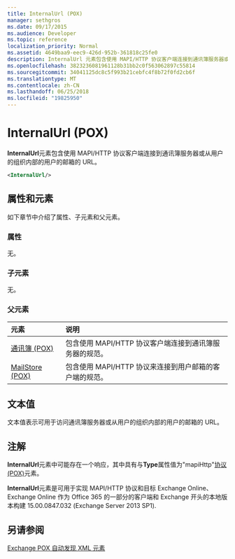 ```yaml
---
title: InternalUrl (POX)
manager: sethgros
ms.date: 09/17/2015
ms.audience: Developer
ms.topic: reference
localization_priority: Normal
ms.assetid: 4649baa9-eec9-426d-952b-361818c25fe0
description: InternalUrl 元素包含使用 MAPI/HTTP 协议客户端连接到通讯簿服务器或从用户的组织内部的用户的邮箱的 URL。
ms.openlocfilehash: 3823236081961128b31bb2c0f563062897c55814
ms.sourcegitcommit: 34041125dc8c5f993b21cebfc4f8b72f0fd2cb6f
ms.translationtype: MT
ms.contentlocale: zh-CN
ms.lasthandoff: 06/25/2018
ms.locfileid: "19825950"
---
```

# <a name="internalurl-pox"></a>InternalUrl (POX)

**InternalUrl**元素包含使用 MAPI/HTTP 协议客户端连接到通讯簿服务器或从用户的组织内部的用户的邮箱的 URL。 
  
```XML
<InternalUrl/>
```

## <a name="attributes-and-elements"></a>属性和元素

如下章节中介绍了属性、子元素和父元素。
  
### <a name="attributes"></a>属性

无。
  
### <a name="child-elements"></a>子元素

无。
  
### <a name="parent-elements"></a>父元素

|**元素**|**说明**|
|:-----|:-----|
|[通讯簿 (POX)](addressbook-pox.md) <br/> |包含使用 MAPI/HTTP 协议客户端连接到通讯簿服务器的规范。  <br/> |
|[MailStore (POX)](mailstore-pox.md) <br/> |包含使用 MAPI/HTTP 协议来连接到用户邮箱的客户端的规范。  <br/> |
   
## <a name="text-value"></a>文本值

文本值表示可用于访问通讯簿服务器或从用户的组织内部的用户的邮箱的 URL。
  
## <a name="remarks"></a>注解

**InternalUrl**元素中可能存在一个响应，其中具有与**Type**属性值为"mapiHttp"[协议 (POX)](protocol-pox.md)元素。 
  
**InternalUrl**元素是可用于实现 MAPI/HTTP 协议和目标 Exchange Online、 Exchange Online 作为 Office 365 的一部分的客户端和 Exchange 开头的本地版本构建 15.00.0847.032 (Exchange Server 2013 SP1). 
  
## <a name="see-also"></a>另请参阅



[Exchange POX 自动发现 XML 元素](pox-autodiscover-xml-elements-for-exchange.md)

